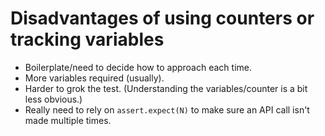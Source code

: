 # Disadvantages of using counters or tracking variables

- Boilerplate/need to decide how to approach each time.
- More variables required (usually).
- Harder to grok the test. (Understanding the variables/counter is a bit less obvious.)
- Really need to rely on `assert.expect(N)` to make sure an API call isn't made multiple times.
